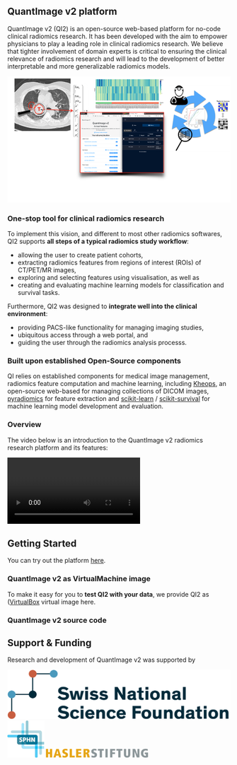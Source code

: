 ## QuantImage v2 platform

QuantImage v2 (QI2) is an open-source web-based platform for no-code clinical radiomics research. It has been developed with the aim to empower physicians to play a leading role in clinical radiomics research. We believe that tighter involvement of domain experts is critical to ensuring the clinical relevance of radiomics research and will lead to the development of better interpretable and more generalizable radiomics models.

<img src="assets/images/qi-overview.png" alt="QuantImage v2" title="QuantImage v2 - Overview" />

### One-stop tool for clinical radiomics research
To implement this vision, and different to most other radiomics softwares, QI2 supports **all steps of a typical radiomics study workflow**:
* allowing the user to create patient cohorts, 
* extracting radiomics features from regions of interest (ROIs) of CT/PET/MR images, 
* exploring and selecting features using visualisation, as well as  
* creating and evaluating machine learning models for  classification and survival tasks. 

Furthermore, QI2 was designed to **integrate well into the clinical environment**:
* providing PACS-like functionality for managing imaging studies, 
* ubiquitous access through a web portal, and 
* guiding the user through the radiomics analysis processs.

### Built upon established Open-Source components
QI relies on established components for medical image management, radiomics feature computation and machine learning, including [Kheops](https://github.com/OsiriX-Foundation/kheops), an open-source web-based for managing collections of DICOM images, [pyradiomics](https://pyradiomics.readthedocs.io/en/latest/index.html) for feature extraction and [scikit-learn](https://scikit-learn.org/stable/) / [scikit-survival](https://scikit-survival.readthedocs.io/en/stable/) for machine learning model development and evaluation.

### Overview
The video below is an introduction to the QuantImage v2 radiomics research platform and its features:

<!-- Video does not appear in the Preview, but is visible on the deployed website -->
<video style='max-width: 832px; max-height: 832px' controls><source src='https://drive.switch.ch/index.php/s/3Tom8ZnIF8wl2r3/download' type='video/mp4'>Video Not Suppported</video>

## Getting Started
You can try out the platform <a href="https://quantimage2.ehealth.hevs.ch" target="_blank">here</a>.
<!-- info about available dataset & sign-up process  -->

### QuantImage v2 as VirtualMachine image 
To make it easy for you to **test QI2 with your data**, we provide QI2 as ([VirtualBox](https://www.virtualbox.org/) virtual image here. 

<!-- add information about minimum specs, startup and update process. We could create a separate page for the technical details  -->

### QuantImage v2 source code
 <!-- github link -->

## Support & Funding

Research and development of QuantImage v2 was supported by

<div class="funding-logos">
    <a href="https://snf.ch" target="_blank" rel="nofollow"><img src="assets/logos/snsf.png" alt="SNSF" /></a>
    <a href="https://sphn.ch" target="_blank" rel="nofollow"><img src="assets/logos/sphn.png" alt="SPHN" /></a>
    <a href="https://haslerstiftung.ch" target="_blank" rel="nofollow"><img src="assets/logos/hasler.png" alt="Hasler" /></a>
</div>

